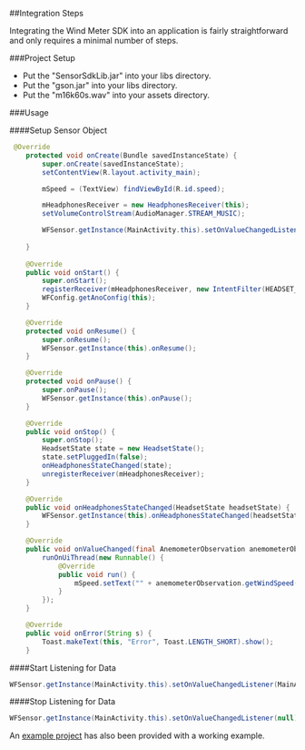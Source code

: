 ##Integration Steps

Integrating the Wind Meter SDK into an application is fairly straightforward and only requires a minimal number of steps.

###Project Setup
* Put the "SensorSdkLib.jar" into your libs directory.
* Put the "gson.jar" into your libs directory.
* Put the "m16k60s.wav" into your assets directory.

###Usage

####Setup Sensor Object

```java
 @Override
    protected void onCreate(Bundle savedInstanceState) {
        super.onCreate(savedInstanceState);
        setContentView(R.layout.activity_main);

        mSpeed = (TextView) findViewById(R.id.speed);

        mHeadphonesReceiver = new HeadphonesReceiver(this);
        setVolumeControlStream(AudioManager.STREAM_MUSIC);

        WFSensor.getInstance(MainActivity.this).setOnValueChangedListener(MainActivity.this);
        
    }
    
    @Override
    public void onStart() {
        super.onStart();
        registerReceiver(mHeadphonesReceiver, new IntentFilter(HEADSET_ACTION));
        WFConfig.getAnoConfig(this);
    }

    @Override
    protected void onResume() {
        super.onResume();
        WFSensor.getInstance(this).onResume();
    }

    @Override
    protected void onPause() {
        super.onPause();
        WFSensor.getInstance(this).onPause();
    }

    @Override
    public void onStop() {
        super.onStop();
        HeadsetState state = new HeadsetState();
        state.setPluggedIn(false);
        onHeadphonesStateChanged(state);
        unregisterReceiver(mHeadphonesReceiver);
    }

    @Override
    public void onHeadphonesStateChanged(HeadsetState headsetState) {
        WFSensor.getInstance(this).onHeadphonesStateChanged(headsetState);
    }

    @Override
    public void onValueChanged(final AnemometerObservation anemometerObservation) {
        runOnUiThread(new Runnable() {
            @Override
            public void run() {
                mSpeed.setText("" + anemometerObservation.getWindSpeed());
            }
        });
    }

    @Override
    public void onError(String s) {
        Toast.makeText(this, "Error", Toast.LENGTH_SHORT).show();
    }
```

####Start Listening for Data
```java
WFSensor.getInstance(MainActivity.this).setOnValueChangedListener(MainActivity.this); //starts listening for data
```

####Stop Listening for Data
```java
WFSensor.getInstance(MainActivity.this).setOnValueChangedListener(null); //stops listening for data
```


An [example project] has also been provided with a working example.

[example project]:https://github.com/WeatherFlow/WindMeterSDK/tree/master/Android/Full%20Integration%20Example/SDK%20Example

